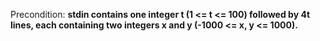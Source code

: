 Precondition: **stdin contains one integer t (1 <= t <= 100) followed by 4t lines, each containing two integers x and y (-1000 <= x, y <= 1000).**